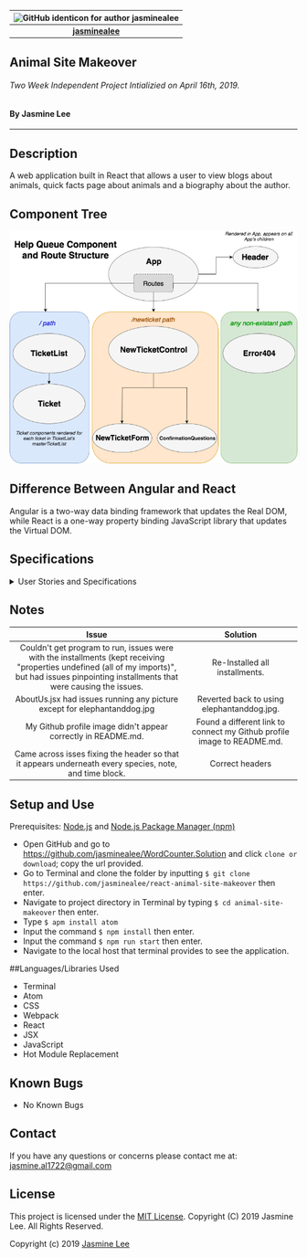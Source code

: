 |<img src="https://github.com/identicons/jasminealee.png" width=100 alt="GitHub identicon for author jasminealee">|
|:-----:|
| [**jasminealee**](https://github.com/jasminealee ) |


## Animal Site Makeover

###### Two Week Independent Project Intializied on April 16th, 2019.

#### By Jasmine Lee
----------

## Description
A web application built in React that allows a user to view blogs about animals, quick facts page about animals and a biography about the author.

## Component Tree
![Component-Tree](/images/component-tree.png)


## Difference Between Angular and React
Angular is a two-way data binding framework that updates the Real DOM, while React is a one-way property binding JavaScript library that updates the Virtual DOM.

## Specifications

<details>
<summary>User Stories and Specifications</summary>

<table>
  <tr>
    <th> Scenario 01 </th><th></th>
  </tr>
  <tr>
    <td> Behavior </td>
    <td>User views the welcome page.</td>
  </tr>
  <tr>
    <td> Input </td>
    <td>User Clicks "Home"</td>
  </tr>
  <tr>
    <td> Output </td>
    <td>User sees a list of all species notes that were inutted and the time they were created, in blocks.</td>
  </tr>
</table>

<table>  
  <tr>
    <th> Scenario 03 </th><th></th>
  </tr>
  <tr>
    <td> Behavior </td>
    <td>User views the biography about the author.</td>
  </tr>
  <tr>
    <td> Input </td>
    <td>User Clicks "About"</td>
  </tr>
  <tr>
    <td> Output </td>
    <td>User sees a picture and information about the author.</td>
  </tr>
</table>  

<table>  
  <tr>
    <th> Scenario 04 </th><th></th>
  </tr>
  <tr>
    <td> Behavior </td>
    <td>User views written blogs about animals.</td>
  </tr>
  <tr>
    <td> Input </td>
    <td>User Clicks "Blogs"</td>
  </tr>
  <tr>
    <td> Output </td>
    <td>User sees a list of blogs about animals.</td>
  </tr>
</table>  

<table>  
  <tr>
    <th> Scenario 05 </th><th></th>
  </tr>
  <tr>
    <td> Behavior </td>
    <td>I want to be able to view written blogs about animals.</td>
  </tr>
  <tr>
    <td> Input </td>
    <td>User Clicks "Blogs"</td>
  </tr>
  <tr>
    <td> Output </td>
    <td>User can see a list of blogs about animals.</td>
  </tr>
</table>  

<table>  
  <tr>
    <th> Scenario 07 </th><th></th>
  </tr>
  <tr>
    <td> Behavior </td>
    <td>User inputs a fact about an animal.</td>
  </tr>
  <tr>
    <td> Input </td>
    <td> On the "Animals" page, the user Clicks "Create ", inputs information, and then clicks "submit".</td>
  </tr>
  <tr>
    <td> Output </td>
    <td>Once submitted, the new information automatically appears on the webpage.</td>
  </tr>
</table>    
</details>

## Notes

| Issue | Solution |
|:-------:|:-----:|
|Couldn't get program to run, issues were with the installments (kept receiving "properties undefined (all of my imports)", but had issues pinpointing installments that were causing the issues. | Re-Installed all installments. |
|AboutUs.jsx had issues running any picture except for elephantanddog.jpg | Reverted back to using elephantanddog.jpg.|
|My Github profile image didn't appear correctly in README.md. | Found a different link to connect my Github profile image to README.md. |
|Came across isses fixing the header so that it appears underneath every species, note, and time block. | Correct headers | Headers are correct |


## Setup and Use
Prerequisites: [Node.js](https://nodejs.org/en/) and [Node.js Package Manager (npm)](https://www.npmjs.com/)

* Open GitHub and go to https://github.com/jasminealee/WordCounter.Solution and click `clone or download`; copy the url provided.
* Go to Terminal and clone the folder by inputting `$ git clone https://github.com/jasminealee/react-animal-site-makeover` then enter.
* Navigate to project directory in Terminal by typing `$ cd animal-site-makeover` then enter.
* Type `$ apm install atom`
* Input the command `$ npm install` then enter.
* Input the command `$ npm run start` then enter.
* Navigate to the local host that terminal provides to see the application.

##Languages/Libraries Used
* Terminal
* Atom
* CSS
* Webpack
* React
* JSX
* JavaScript
* Hot Module Replacement

## Known Bugs

* No Known Bugs

## Contact
If you have any questions or concerns please contact me at: [jasmine.al1722@gmail.com](mailto:jasmine.al1722@gmail.com)

## License
This project is licensed under the [MIT License](https://opensource.org/licenses/MIT). Copyright (C) 2019 Jasmine Lee. All Rights Reserved.

Copyright (c) 2019 [Jasmine Lee](https://github.com/jasminealee)
